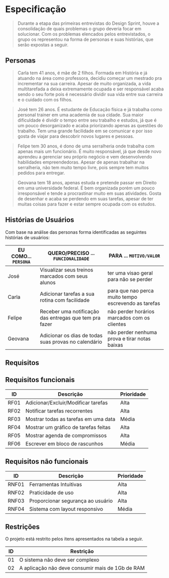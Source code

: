 # Especificação

> Durante a etapa das primeiras entrevistas do Design Sprint, houve a consolidação de quais problemas o grupo deveria focar em solucionar. Com os problemas elencados pelos entrevistados, o grupo os representou na forma de personas e suas histórias, que serão expostas a seguir.

## Personas

>Carla tem 41 anos, é mãe de 2 filhos. Formada em História e já atuando na área como professora, decidiu começar um mestrado pra incrementar na sua carreira.
Apesar de muito organizada, a vida multitarefada a deixa extremamente ocupada e ser responsável acaba sendo o seu forte pois é necessário dividir sua vida entre
sua carreira e o cuidado com os filhos.

>José tem 26 anos. É estudante de Educação física e já trabalha como personal trainer em uma academia de sua cidade. Sua maior dificuldade é dividir o tempo 
entre seu trabalho e estudos, já que é um pouco desorganizado e acaba priorizando apenas as questões do trabalho. Tem uma grande facilidade em se comunicar e por 
isso gosta de viajar para descobrir novos lugares e pessoas.

>Felipe tem 30 anos, é dono de uma serralheria onde trabalha com apenas mais um funcionário. É muito responsável, já que desde novo aprendeu a gerenciar seu próprio 
negócio e vem desenvolvendo habilidades empreendedoras. Apesar de  apenas trabalhar na serralheria, não tem muito tempo livre, pois sempre tem muitos pedidos
para entregar.

>Geovana tem 18 anos, apenas estuda e pretende passar em Direito em uma universidade federal. É bem organizada porém um pouco irresponsável e tende a procrastinar 
muito em suas atividades. Gosta de desenhar e acaba se perdendo em suas tarefas, apesar de ter muitas coisas para fazer e estar sempre ocupada com os estudos.

## Histórias de Usuários

Com base na análise das personas forma identificadas as seguintes histórias de usuários:

|EU COMO... `PERSONA`| QUERO/PRECISO ... `FUNCIONALIDADE` |PARA ... `MOTIVO/VALOR`                 |
|--------------------|------------------------------------|----------------------------------------|
|José                |Visualizar seus treinos marcados com seus alunos  |  ter uma visao geral para não se perder|
|Carla               |Adicionar tarefas a sua rotina com facilidade | para que nao perca muito tempo escrevendo as tarefas |
|Felipe              |Receber uma notificação das entregas que tem pra fazer|não perder horários marcados com os clientes|
|Geovana             |Adicionar os dias de todas suas provas no calendário|não perder nenhuma prova e tirar notas baixas |



## Requisitos
## Requisitos funcionais

|ID     | Descrição                         |Prioridade |
|-------|-----------------------------------|-----------|
|RF01   |Adicionar/Excluir/Modificar tarefas|Alta       |
|RF02   |Notificar tarefas recorrentes      |Alta       |
|RF03   |Mostrar todas as tarefas em uma data|Média     |
|RF04   |Mostrar um gráfico de tarefas feitas|Alta      |
|RF05   |Mostrar agenda de compromissos      |Alta      |
|RF06   |Escrever em bloco de rascunhos      |Média     |

## Requisitos não funcionais

|ID     | Descrição                          |Prioridade|
|-------|------------------------------------|----------|
|RNF01  |Ferramentas Intuitivas              |Alta      |
|RNF02  |Praticidade de uso                  |Alta      |
|RNF03  |Proporcionar segurança ao usuário   |Alta      |
|RNF04  |Sistema com layout responsivo       |Média     |






## Restrições

O projeto está restrito pelos itens apresentados na tabela a seguir.

|ID| Restrição                                             |
|--|-------------------------------------------------------|
|01| O sistema não deve ser complexo                       |
|02| A aplicação não deve consumir mais de 1Gb de RAM      |





